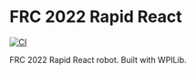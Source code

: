 # FRC 2022 Rapid React

[![CI](https://github.com/team581/frc-2022-rapid-react/actions/workflows/ci.yml/badge.svg)](https://github.com/team581/frc-2022-rapid-react/actions/workflows/ci.yml)

FRC 2022 Rapid React robot.
Built with WPILib.
